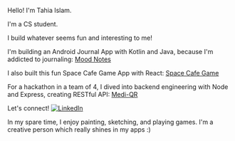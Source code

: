 Hello! I'm Tahia Islam.

I'm a CS student. 

I build whatever seems fun and interesting to me!

I'm building an Android Journal App with Kotlin and Java, because I'm addicted to journaling: [Mood Notes](https://github.com/NotCheery/Mood-Notes)

I also built this fun Space Cafe Game App with React: [Space Cafe Game](https://github.com/NotCheery/Space-Cafe-Game)

For a hackathon in a team of 4, I dived into backend engineering with Node and Express, creating RESTful API: [Medi-QR](https://github.com/natalyyau/Medi-QR)

Let's connect!
[![LinkedIn](https://img.shields.io/badge/LinkedIn-Profile-blue?logo=linkedin)](https://www.linkedin.com/in/tahia-csc/)

In my spare time, I enjoy painting, sketching, and playing games. I'm a creative person which really shines in my apps :)
<!---
NotCheery/NotCheery is a ✨ special ✨ repository because its `README.md` (this file) appears on your GitHub profile.
You can click the Preview link to take a look at your changes.
--->
